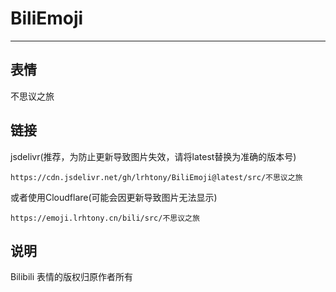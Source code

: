 # BiliEmoji
---
## 表情
不思议之旅
## 链接
jsdelivr(推荐，为防止更新导致图片失效，请将latest替换为准确的版本号)
```
https://cdn.jsdelivr.net/gh/lrhtony/BiliEmoji@latest/src/不思议之旅
```
或者使用Cloudflare(可能会因更新导致图片无法显示)
```
https://emoji.lrhtony.cn/bili/src/不思议之旅
```
## 说明
Bilibili 表情的版权归原作者所有
